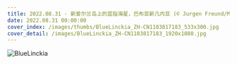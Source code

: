 ```yaml
---
title: 2022.08.31 - 新爱尔兰岛上的蓝指海星，巴布亚新几内亚 (© Jurgen Freund/Minden Pictures)
date: 2022.08.31 00:00:00
cover_index: /images/thumbs/BlueLinckia_ZH-CN1103817183_533x300.jpg
cover_detail: /images/BlueLinckia_ZH-CN1103817183_1920x1080.jpg
---
```


![BlueLinckia](/images/BlueLinckia_ZH-CN1103817183_1920x1080.jpg)
